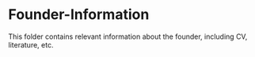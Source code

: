 # Founder-Information
This folder contains relevant information about the founder, including CV, literature, etc.
